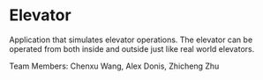 # Elevator
Application that simulates elevator operations.
The elevator can be operated from both inside and outside just like real world elevators.

Team Members:
Chenxu Wang,
Alex Donis,
Zhicheng Zhu
